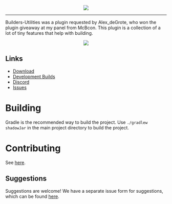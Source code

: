 <p align="center">
    <img src="https://i.imgur.com/rFBzoq0.png">
</p>

---

Builders-Utilities was a plugin requested by Alex_deGrote, who won the plugin giveaway at my panel from McBcon. This
plugin is a collection of a lot of tiny features that help with building.

<p align="center">
    <a href="https://bstats.org/plugin/bukkit/BuildersUtilities/5168" title="Builders-Utilities on bStats">
        <img src="https://bstats.org/signatures/bukkit/BuildersUtilities.svg" />
    </a>
</p>

## Links

* [Download](https://www.spigotmc.org/resources/builders-utilities.42361/)
* [Development Builds](https://ci.athion.net/job/Builders-Utilities/)
* [Discord](https://discord.gg/jpRVrjd)
* [Issues](https://github.com/Arcaniax-Development/Builders-Utilities/issues)

# Building

Gradle is the recommended way to build the project. Use `./gradlew shadowJar` in the main project directory to build the
project.

# Contributing

See [here](https://github.com/Brennian/Builders-Utilities/blob/master/CONTRIBUTING.md).

## Suggestions

Suggestions are welcome! We have a separate issue form for suggestions, which can be
found [here](https://github.com/Arcaniax-Development/Builders-Utilities/issues).

